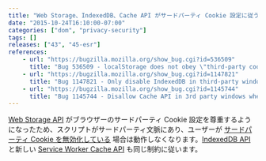 ```yaml
---
title: "Web Storage、IndexedDB、Cache API がサードパーティ Cookie 設定に従うようになりました"
date: "2015-10-24T16:10:00-07:00"
categories: ["dom", "privacy-security"]
tags: []
releases: ["43", "45-esr"]
references:
    - url: "https://bugzilla.mozilla.org/show_bug.cgi?id=536509"
      title: "Bug 536509 - localStorage does not obey \"third-party cookies\" pref"
    - url: "https://bugzilla.mozilla.org/show_bug.cgi?id=1147821"
      title: "Bug 1147821 - Only disable IndexedDB in third-party windows when the third-party cookie preference is set"
    - url: "https://bugzilla.mozilla.org/show_bug.cgi?id=1145744"
      title: "Bug 1145744 - Disallow Cache API in 3rd party windows when 3rd party cookies are disabled"
---
```

[Web Storage API](https://developer.mozilla.org/docs/Web/API/Web_Storage_API) がブラウザーのサードパーティ Cookie 設定を尊重するようになったため、スクリプトがサードパーティ文脈にあり、ユーザーが [サードパーティ Cookie を無効化している](https://support.mozilla.org/kb/disable-third-party-cookies) 場合は動作しなくなります。[IndexedDB API](https://developer.mozilla.org/docs/Web/API/IndexedDB_API) と新しい [Service Worker Cache API](https://developer.mozilla.org/docs/Web/API/Cache) も同じ制約に従います。

